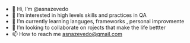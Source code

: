 - 👋 Hi, I’m @asnazevedo
- 👀 I’m interested in high levels skills and practices in QA
- 🌱 I’m currently learning languges, frameworks , personal improvmente
- 💞️ I’m looking to collaborate on rojects that make the life bettter
- 📫 How to reach me asnazevedo@gmail.com

<!---
asnazevedo/asnazevedo is a ✨ special ✨ repository because its `README.md` (this file) appears on your GitHub profile.
You can click the Preview link to take a look at your changes.
--->
